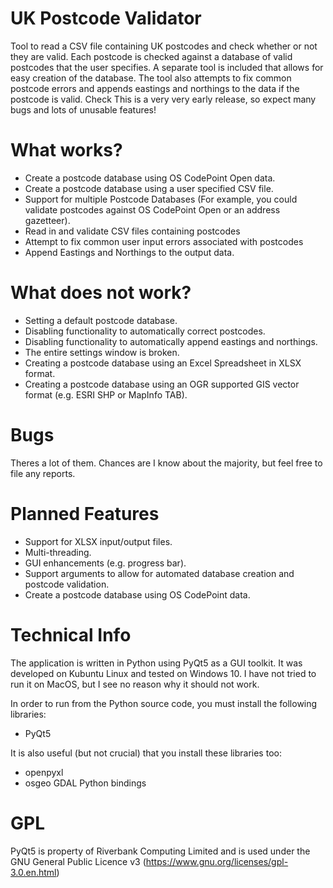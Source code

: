 # UK Postcode Validator
Tool to read a CSV file containing UK postcodes and check whether or not they are valid.
Each postcode is checked against a database of valid postcodes that the user specifies. A separate tool is included that allows for easy creation of the database.
The tool also attempts to fix common postcode errors and appends eastings and northings to the data if the postcode is valid.
Check
This is a very very early release, so expect many bugs and lots of unusable features!

# What works?
- Create a postcode database using OS CodePoint Open data.
- Create a postcode database using a user specified CSV file.
- Support for multiple Postcode Databases (For example, you could validate postcodes against OS CodePoint Open or an address gazetteer).
- Read in and validate CSV files containing postcodes
- Attempt to fix common user input errors associated with postcodes
- Append Eastings and Northings to the output data.

# What does not work?
- Setting a default postcode database.
- Disabling functionality to automatically correct postcodes.
- Disabling functionality to automatically append eastings and northings.
- The entire settings window is broken.
- Creating a postcode database using an Excel Spreadsheet in XLSX format.
- Creating a postcode database using an OGR supported GIS vector format (e.g. ESRI SHP or MapInfo TAB).

# Bugs
Theres a lot of them. Chances are I know about the majority, but feel free to file any reports.

# Planned Features
- Support for XLSX input/output files.
- Multi-threading.
- GUI enhancements (e.g. progress bar).
- Support arguments to allow for automated database creation and postcode validation.
- Create a postcode database using OS CodePoint data.

# Technical Info
The application is written in Python using PyQt5 as a GUI toolkit. It was developed on Kubuntu Linux and tested on Windows 10. I have not tried to run it on MacOS, but I see no reason why it should not work. 

In order to run from the Python source code, you must install the following libraries:
- PyQt5

It is also useful (but not crucial) that you install these libraries too:
- openpyxl
- osgeo GDAL Python bindings

# GPL
PyQt5 is property of Riverbank Computing Limited and is used under the GNU General Public Licence v3 (https://www.gnu.org/licenses/gpl-3.0.en.html)
